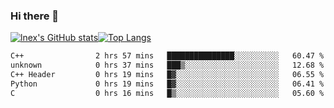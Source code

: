 ### Hi there 👋
[![lnex's GitHub stats](https://github-readme-stats.vercel.app/api?username=lnexenl&count_private=true&show_icons=true)](https://github.com/anuraghazra/github-readme-stats)[![Top Langs](https://github-readme-stats.vercel.app/api/top-langs/?username=lnexenl&layout=compact&langs_count=8&exclude_repo=32-bit-MIPS-CPU)](https://github.com/anuraghazra/github-readme-stats)

<!--START_SECTION:waka-->

```txt
C++                2 hrs 57 mins   ███████████████░░░░░░░░░░   60.47 %
unknown            0 hrs 37 mins   ███▒░░░░░░░░░░░░░░░░░░░░░   12.68 %
C++ Header         0 hrs 19 mins   █▓░░░░░░░░░░░░░░░░░░░░░░░   06.55 %
Python             0 hrs 19 mins   █▓░░░░░░░░░░░░░░░░░░░░░░░   06.41 %
C                  0 hrs 16 mins   █▒░░░░░░░░░░░░░░░░░░░░░░░   05.60 %
```

<!--END_SECTION:waka-->
